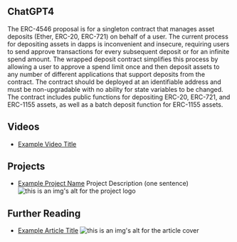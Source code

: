 ## ChatGPT4

The ERC-4546 proposal is for a singleton contract that manages asset deposits (Ether, ERC-20, ERC-721) on behalf of a user. The current process for depositing assets in dapps is inconvenient and insecure, requiring users to send approve transactions for every subsequent deposit or for an infinite spend amount. The wrapped deposit contract simplifies this process by allowing a user to approve a spend limit once and then deposit assets to any number of different applications that support deposits from the contract. The contract should be deployed at an identifiable address and must be non-upgradable with no ability for state variables to be changed. The contract includes public functions for depositing ERC-20, ERC-721, and ERC-1155 assets, as well as a batch deposit function for ERC-1155 assets.

## Videos

- [Example Video Title](https://www.youtube.com/watch?v=TDGq4aeevgY)

## Projects

- [Example Project Name](https://xxxx.xxx/xxxxx) Project Description (one sentence) ![this is an img's alt for the project logo](https://xxxx.xxx/project-logo.xxx)

## Further Reading

- [Example Article Title](https://xxxx.xxx/xxxxx) ![this is an img's alt for the article cover](https://xxxx.xxx/article-cover.xxx)
